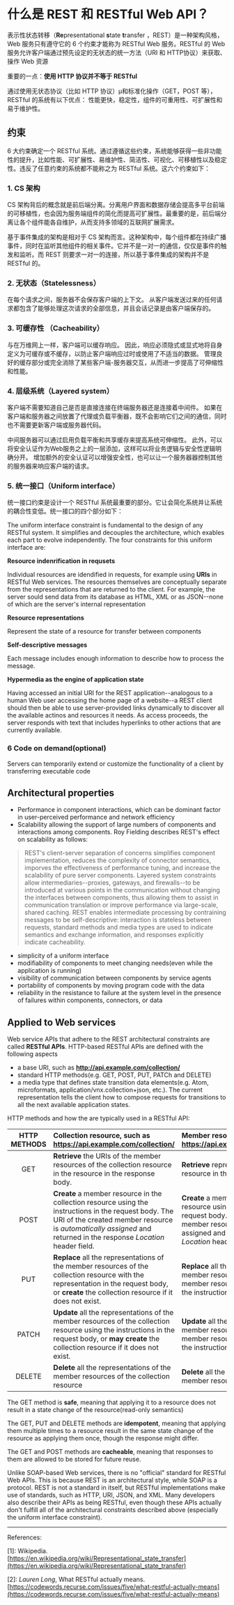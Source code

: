 # 什么是 REST 和 RESTful Web API？

表示性状态转移（**Re**presentational **s**tate **t**ransfer ，REST）是一种架构风格，Web 服务只有遵守它的 6 个约束才能称为 RESTful Web 服务。RESTful 的 Web 服务允许客户端通过预先设定的无状态的统一方法（URI 和 HTTP协议）来获取、操作 Web 资源

重要的一点：**使用 HTTP 协议并不等于 RESTful**

通过使用无状态协议（比如 HTTP 协议）µ和标准化操作（GET，POST 等），RESTful 的系统有以下优点： 性能更快，稳定性，组件的可重用性、可扩展性和易于维护性。

## 约束

6 大约束确定一个 RESTful 系统。通过遵循这些约束，系统能够获得一些非功能性的提升，比如性能、可扩展性、易维护性、简洁性、可视化、可移植性以及稳定性。违反了任意约束的系统都不能称之为 RESTful 系统。这六个约束如下：

### 1. CS 架构

CS 架构背后的概念就是前后端分离。分离用户界面和数据存储会提高多平台前端的可移植性，也会因为服务端组件的简化而提高可扩展性。最重要的是，前后端分离让各个组件能各自维护，从而支持多领域的互联网扩展需求。

基于事件集成的架构是相对于 CS 架构而言。这种架构中，每个组件都在持续广播事件，同时在监听其他组件的相关事件。它并不是一对一的通信，仅仅是事件的触发和监听。而 REST 则要求一对一的连接，所以基于事件集成的架构并不是 RESTful 的。


### 2. 无状态（Statelessness）

在每个请求之间，服务器不会保存客户端的上下文。 从客户端发送过来的任何请求都包含了能够处理这次请求的全部信息，并且会话记录是由客户端保存的。

### 3. 可缓存性 （Cacheability）

与在万维网上一样，客户端可以缓存响应。 因此，响应必须隐式或显式地将自身定义为可缓存或不缓存，以防止客户端响应过时或使用了不适当的数据。 管理良好的缓存部分或完全消除了某些客户端-服务器交互，从而进一步提高了可伸缩性和性能。

### 4. 层级系统（Layered system）

客户端不需要知道自己是否是直接连接在终端服务器还是连接着中间件。 如果在客户端和服务器之间放置了代理或负载平衡器，既不会影响它们之间的通信，同时也不需要更新客户端或服务器代码。

中间服务器可以通过启用负载平衡和共享缓存来提高系统可伸缩性。 此外，可以将安全认证作为Web服务之上的一层添加，这样可以将业务逻辑与安全性逻辑明确分开。 增加额外的安全认证可以增强安全性，也可以让一个服务器器控制其他的服务器来响应客户端的请求。

### 5. 统一接口（Uniform interface）

统一接口约束是设计一个 RESTful 系统最重要的部分。它让会简化系统并让系统的耦合性变低。统一接口的四个部分如下：

               

The uniform interface constraint is fundamental to the design of any RESTful system. It simplifies and decouples the architecture, which exables each part to evolve independently. The four constraints for this uniform interface are:

**Resource indenrification in requsets**

Individual resources are idendified in requests, for example using **URIs** in RESTful Web services. The resources themselves are conceptually separate from the representations that are returned to the client. For example, the server sould send data from its database as HTML, XML or as JSON--none of which are the server's internal representation

**Resource representations**

Represent the state of a resource for transfer between components

**Self-descriptive messages**

Each message includes enough information to describe how to process the message.

**Hypermedia as the engine of application state**

Having accessed an initial URI for the REST application--analogous to a human Web user accessing the home page of a website--a REST client should then be able to use server-provided links dynamically to discover all the available actinos and resources it needs. As access proceeds, the server responds with text that includes hyperlinks to other actions that are currently available.

### 6 Code on demand(optional)

Servers can temporarily extend or customize the functionality of a client by transferring executable code

## Architectural properties

- Performance in component interactions, which can be dominant factor in user-perceived performance and network efficiency
- Scalability allowing the support of large numbers of components and interactions among components. Roy Fielding describes REST's effect on scalability as follows:

> REST's client-server separation of concerns simplifies component implementation, reduces the complexity of connector semantics, imporves the effectiveness of performance tuning, and increase the scalability of pure server components. Layered system constraints allow intermediaries--proxies, gateways, and firewalls--to be introduced at various points in the communication without changing the interfaces between components, thus allowing them to assist in communication translation or improve performance via large-scale, shared caching. REST enables intermediate processing by contraining messages to be self-descriptive: interaction is stateless between requests, standard methods and media types are used to indicate semantics and exchange information, and responses explicitly indicate cacheability.

- simplicity of a uniform interface
- modifiability of components to meet changing needs(even while the application is running)
- visibility of communication between components by service agents
- portability of components by moving program code with the data
- reliability in the resistance to failure at the system level in the presence of failures within components, connectors, or data

## Applied to Web services

Web service APIs that adhere to the REST architectural constraints are called **RESTful APIs**. HTTP-based RESTful APIs are defined with the following aspects

- a base URI, such as **http://api.example.com/collection/**
- standard HTTP methods(e.g. GET, POST, PUT, PATCh and DELETE)
- a media type that defines state transition data elements(e.g. Atom, microformats, application/vnx.collection+json, etc.). The current representation tells the client how to compose requests for transitions to all the next available application states.

HTTP methods and how the are typically used in a RESTful API:

|HTTP METHODS|Collection resource, such as https://api.example.com/collection/|Member resource, such as https://api.example.com/collection/item3|
|:----------:|:------------------|:--------------|
|GET|**Retrieve** the URIs of the member resources of the collection resource in the resource in the response body.|**Retrieve** representation of the member resource in the response body.|
|POST|**Create** a member resource in the collection resource using the instructions in the request body. The URI of the created member resource is *automatically assigned* and returned in the response *Location* header field.|**Create** a member resource in the member resource using the instructions in the request body. The URI of the created member resource is automatically assigned and returned in the response *Location* header field.|
|PUT|**Replace** all the representations of the member resources of the collection resource with the representation in the request body, or **create** the collection resource if it does not exist.|**Replace** all the representations of the member resource, or **may create** the member resource if it does not exist, using the instructions in the request body.|
|PATCH|**Update** all the representations of the member resources of the collection resource using the instructions in the request body, or **may create** the collection resource if it does not exist.|**Update** all the representations of the member resource, or **may create** the member resource if it does not exist, using the instructions int the request body.|
|DELETE|**Delete** all the representations of the member resources of the collection resource|**Delete** all the representations of the member resource.|

The GET method is **safe**, meaning that applying it to a resource does not result in a state change of the resource(read-only semantics)

The GET, PUT and DELETE methods are **idempotent**, meaning that applying them multiple times to a resource result in the same state change of the resource as applying them once, though the response might differ.

The GET and POST methods are **cacheable**, meaning that responses to them are allowed to be stored for future reuse.

Unlike SOAP-based Web services, there is no "official" standard for RESTful Web APIs. This is because REST is an architectural style, while SOAP is a protocol. REST is not a standard in itself, but RESTful implementations make use of standards, such as HTTP, URI, JSON, and XML. Many developers also describe their APIs as being RESTful, even though these APIs actually don't fulfill all of the architectural constraints described above (especially the uniform interface constraint).

---

References:

\[1\]: Wikipedia. [https://en.wikipedia.org/wiki/Representational_state_transfer](https://en.wikipedia.org/wiki/Representational_state_transfer)

\[2\]: *Lauren Long*, What RESTful actually means. [https://codewords.recurse.com/issues/five/what-restful-actually-means](https://codewords.recurse.com/issues/five/what-restful-actually-means)
